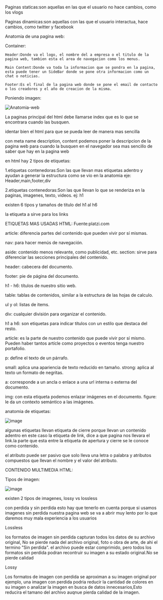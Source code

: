 Paginas staticas:son aquellas en las que el usuario no hace cambios, como los vlogs

Paginas dinamicas:son aquellas con las que el usuario interactua, hace cambios, como twitter y facebook

Anatomia de una pagina web:

Container:

    Header:Donde va el logo, el nombre del a empresa o el titulo de la pagina web, tambien esta el area de navegacion como los menus.
    
    Main Content:Donde va toda la informacion que se pondra en la pagina, esta puede tener un SideBar donde se pone otra informacion como un chat o noticias.
    
    Footer:Es el final de la pagina web donde se pone el email de contacto o los creadores y el año de creacion de la misma.

Poniendo imagen:

![Anatomia-web](https://user-images.githubusercontent.com/101487602/159049844-e889270e-4638-4ed0-bf8c-2ad850082e8f.PNG)

La paginas principal del html debe llamarse index que es lo que se encontrara cuando las busquen.

identar bien el html para que se pueda leer de manera mas sencilla

con meta name description, content podemos poner la descripcion de la pagina web para cuando la busquen en el navegador sea mas sencillo de saber que hay en la pagina web

en html hay 2 tipos de etiquetas:

1.etiquetas contenedoras:Son las que llevan mas etiquetas adentro y ayudan a generar la estructura como se vio en la anatomia eje: Header,main,footer,div

2.etiquetas contenedoras:Son las que llevan lo que se renderiza en la paginas, imagenes, texto, videos. ej: h1

existen 6 tipos y tamaños de titulo del h1 al h6

la etiqueta a sirve para los links

ETIQUETAS MAS USADAS HTML:
Fuente:platzi.com

article: diferencia partes del contenido que pueden vivir por sí mismas.

nav: para hacer menús de navegación.

aside: contenido menos relevante, como publicidad, etc.
section: sirve para diferenciar las secciones principales del contenido.

header: cabecera del documento.

footer: pie de página del documento.

h1 - h6: títulos de nuestro sitio web.

table: tablas de contenidos, similar a la estructura de las hojas de calculo.

ul y ol: listas de items.

div: cualquier división para organizar el contenido.

h1 a h6: son etiquetas para indicar títulos con un estilo que destaca del resto.

article: es la parte de nuestro contenido que puede vivir por sí mismo. Pueden haber tantos artícle como proyectos o eventos tenga nuestro portafolio.

p: define el texto de un párrafo.

small: aplica una apariencia de texto reducido en tamaño.
strong: aplica al texto un formato de negritas.

a: corresponde a un ancla o enlace a una url interna o externa del documento.

img: con esta etiqueta podemos enlazar imágenes en el documento.
figure: le da un contexto semántico a las imágenes.

anatomia de etiquetas: 

![image](https://user-images.githubusercontent.com/101487602/159069392-ae4de200-d369-4126-bc03-0d3de1f75794.png)

algunas etiquetas llevan etiqueta de cierre porque llevan un contenido adentro en este caso la etiqueta de link, dice a que pagina nos llevara el link.la parte que esta entre la etiqueta de apertura y cierre se le conoce como contenido.

el atributo puede ser pasivo que solo lleva una letra o palabra y atributos compuestos que llevan el nombre y el valor del atributo.

CONTENIDO MULTIMEDIA HTML:

Tipos de imagen:

![image](https://user-images.githubusercontent.com/101487602/159071513-bd68758c-fe44-4382-b795-3368ea92252e.png)



existen 2 tipos de imagenes, lossy vs lossless

con perdida y sin perdida esto hay que tenerlo en cuenta porque si usamos imagenes sin perdida nuestra pagina web se va a abrir muy lento por lo que daremos muy mala experiencia a los usuarios

Lossless

los formatos de imagen sin perdida capturan todos los datos de su archivo original, No se pierde nada del archivo original, foto o obra de arte, de ahi el termino "Sin perdida". el archivo puede estar comprimido, pero todos los formatos sin perdida podran recontruir su imagen a su estado original.No se pierde calidad

Lossy

Los formatos de imagen con perdida se aproximan a su imagen original por ejemplo, una imagen con perdida podria reducir la cantidad de colores en su imagen o analizar la imagen en busca de datos innecesarios,Esto reducira el tamano del archivo auqnue pierda calidad de la imagen.

